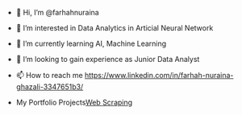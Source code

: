 - 👋 Hi, I’m @farhahnuraina
- 👀 I’m interested in Data Analytics in Articial Neural Network
- 🌱 I’m currently learning AI, Machine Learning
- 💞️ I’m looking to gain experience as Junior Data Analyst
- 📫 How to reach me https://www.linkedin.com/in/farhah-nuraina-ghazali-3347651b3/

- My Portfolio Projects[Web Scraping](https://www.example.com)

<!---
farhahnuraina/farhahnuraina is a ✨ special ✨ repository because its `README.md` (this file) appears on your GitHub profile.
You can click the Preview link to take a look at your changes.
--->
